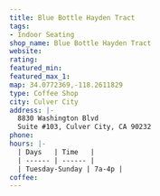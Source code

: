 ```yaml
---
title: Blue Bottle Hayden Tract
tags:
- Indoor Seating
shop_name: Blue Bottle Hayden Tract
website: 
rating: 
featured_min: 
featured_max_1: 
map: 34.0772369,-118.2611829
type: Coffee Shop
city: Culver City
address: |-
  8830 Washington Blvd
  Suite #103, Culver City, CA 90232
phone: 
hours: |-
  | Days   | Time   |
  | ------ | ------ |
  | Tuesday-Sunday | 7a-4p |
coffee: 
---
```


